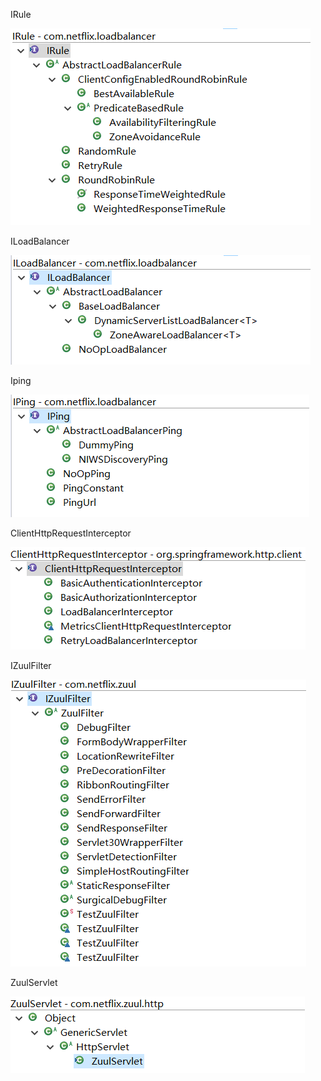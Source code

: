 IRule

![1550995733782](imgs/1550995733782.png)

ILoadBalancer

![1550995801254](imgs/1550995801254.png)

Iping

![1550995877711](imgs/1550995877711.png)

ClientHttpRequestInterceptor

![1550996317811](imgs/1550996317811.png)



IZuulFilter

![1551017597210](imgs/1551017597210.png)

ZuulServlet

![1551018380129](imgs/1551018380129.png)



























